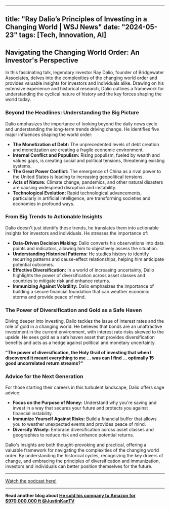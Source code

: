 
---
title: "Ray Dalio’s Principles of Investing in a Changing World | WSJ News"
date: "2024-05-23"
tags: [Tech, Innovation, AI]
---

## Navigating the Changing World Order: An Investor's Perspective

In this fascinating talk, legendary investor Ray Dalio, founder of Bridgewater Associates, delves into the complexities of the changing world order and provides valuable insights for investors and individuals alike. Drawing on his extensive experience and historical research, Dalio outlines a framework for understanding the cyclical nature of history and the key forces shaping the world today.

### Beyond the Headlines: Understanding the Big Picture

Dalio emphasizes the importance of looking beyond the daily news cycle and understanding the long-term trends driving change. He identifies five major influences shaping the world order:

* **The Monetization of Debt:** The unprecedented levels of debt creation and monetization are creating a fragile economic environment.
* **Internal Conflict and Populism:** Rising populism, fueled by wealth and values gaps, is creating social and political tensions, threatening existing systems.
* **The Great Power Conflict:** The emergence of China as a rival power to the United States is leading to increasing geopolitical tensions.
* **Acts of Nature:** Climate change, pandemics, and other natural disasters are causing widespread disruption and instability.
* **Technological Evolution:** Rapid technological advancements, particularly in artificial intelligence, are transforming societies and economies in profound ways.

### From Big Trends to Actionable Insights

Dalio doesn't just identify these trends, he translates them into actionable insights for investors and individuals. He stresses the importance of:

* **Data-Driven Decision Making:** Dalio converts his observations into data points and indicators, allowing him to objectively assess the situation.
* **Understanding Historical Patterns:** He studies history to identify recurring patterns and cause-effect relationships, helping him anticipate potential outcomes.
* **Effective Diversification:** In a world of increasing uncertainty, Dalio highlights the power of diversification across asset classes and countries to mitigate risk and enhance returns.
* **Immunizing Against Volatility:** Dalio emphasizes the importance of building a secure financial foundation that can weather economic storms and provide peace of mind.

### The Power of Diversification and Gold as a Safe Haven

Diving deeper into investing, Dalio tackles the issue of interest rates and the role of gold in a changing world. He believes that bonds are an unattractive investment in the current environment, with interest rate risks skewed to the upside. He sees gold as a safe haven asset that provides diversification benefits and acts as a hedge against political and monetary uncertainty. 

**"The power of diversification, the Holy Grail of investing that when I discovered it meant everything to me ... was can I find ... optimally 15 good uncorrelated return streams?"**

### Advice for the Next Generation

For those starting their careers in this turbulent landscape, Dalio offers sage advice:

* **Focus on the Purpose of Money:** Understand why you're saving and invest in a way that secures your future and protects you against financial instability.
* **Immunize Yourself Against Risks:** Build a financial buffer that allows you to weather unexpected events and provides peace of mind.
* **Diversify Wisely:**  Embrace diversification across asset classes and geographies to reduce risk and enhance potential returns.

Dalio's insights are both thought-provoking and practical, offering a valuable framework for navigating the complexities of the changing world order. By understanding the historical cycles, recognizing the key drivers of change, and embracing the principles of diversification and immunization, investors and individuals can better position themselves for the future.

---
        




<a href="https://youtube.com/watch?v=o5NQvY4eK8g" target="_blank">Watch the podcast here!</a>


---

**Read another blog about [He sold his company to Amazon for $970,000,000 ft @JustinKanTV​](./20210802-justinkan-colinandsamir.md)**
